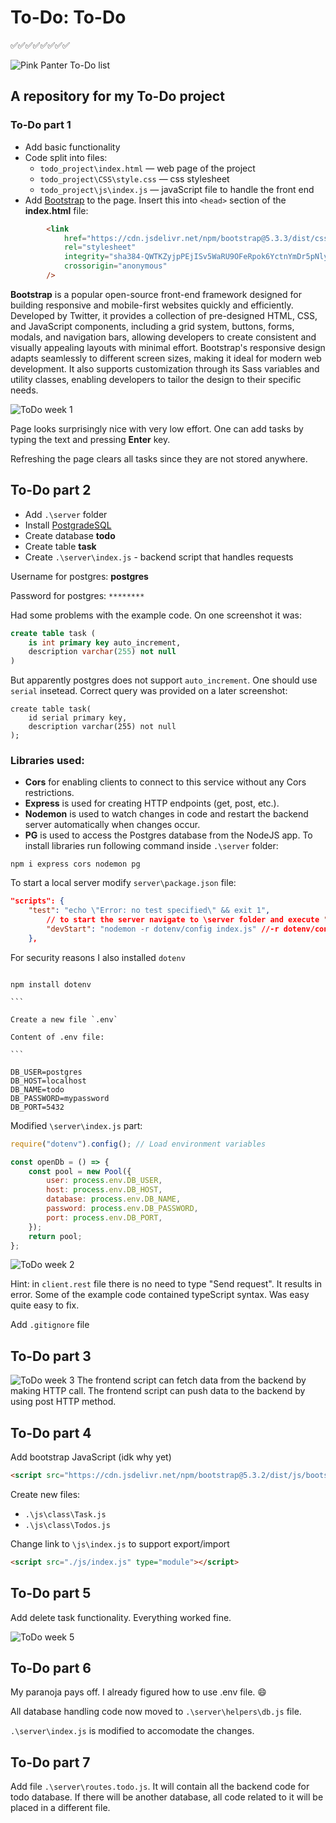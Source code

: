 <script src="https://gist.github.com/rxaviers/7360908.js"></script>

# To-Do: To-Do

✅✅✅✅✅✅✅✅

![Pink Panter To-Do list](https://i.redd.it/y14xp8glyab31.jpg)

## A repository for my To-Do project

### To-Do part 1

- Add basic functionality
- Code split into files:
  - `todo_project\index.html` — web page of the project
  - `todo_project\CSS\style.css` — css stylesheet
  - `todo_project\js\index.js` — javaScript file to handle the front end
- Add [Bootstrap](https://getbootstrap.com/) to the page. Insert this into `<head>` section of the **index.html** file:

```HTML
		<link
			href="https://cdn.jsdelivr.net/npm/bootstrap@5.3.3/dist/css/bootstrap.min.css"
			rel="stylesheet"
			integrity="sha384-QWTKZyjpPEjISv5WaRU9OFeRpok6YctnYmDr5pNlyT2bRjXh0JMhjY6hW+ALEwIH"
			crossorigin="anonymous"
		/>
```

**Bootstrap** is a popular open-source front-end framework designed for building responsive and mobile-first websites quickly and efficiently. Developed by Twitter, it provides a collection of pre-designed HTML, CSS, and JavaScript components, including a grid system, buttons, forms, modals, and navigation bars, allowing developers to create consistent and visually appealing layouts with minimal effort. Bootstrap's responsive design adapts seamlessly to different screen sizes, making it ideal for modern web development. It also supports customization through its Sass variables and utility classes, enabling developers to tailor the design to their specific needs.

![ToDo week 1](./screenshots/todo_part_1.png)

Page looks surprisingly nice with very low effort. One can add tasks by typing the text and pressing **Enter** key.

Refreshing the page clears all tasks since they are not stored anywhere.

## To-Do part 2

- Add `.\server` folder
- Install [PostgradeSQL](https://www.enterprisedb.com/downloads/postgres-postgresql-downloads)
- Create database **todo**
- Create table **task**
- Create `.\server\index.js` - backend script that handles requests

Username for postgres: **postgres**

Password for postgres: `********`

Had some problems with the example code. On one screenshot it was:

```sql
create table task (
    is int primary key auto_increment,
    description varchar(255) not null
)
```

But apparently postgres does not support `auto_increment`. One should use `serial` insetead. Correct query was provided on a later screenshot:

```postgres
create table task(
    id serial primary key,
    description varchar(255) not null
);
```

### Libraries used:

- **Cors** for enabling clients to connect to this service without any Cors restrictions.
- **Express** is used for creating HTTP endpoints (get, post, etc.).
- **Nodemon** is used to watch changes in code and restart the backend server
  automatically when changes occur.
- **PG** is used to access the Postgres database from the NodeJS app.
  To install libraries run following command inside `.\server` folder:

```
npm i express cors nodemon pg
```

To start a local server modify `server\package.json` file:

```json
"scripts": {
    "test": "echo \"Error: no test specified\" && exit 1",
		// to start the server navigate to \server folder and execute "npm run devStart" command from terminal
        "devStart": "nodemon -r dotenv/config index.js" //-r dotenv/config loads the .env file every time the server restarts
	},
```

For security reasons I also installed `dotenv`

````

npm install dotenv

```

Create a new file `.env`

Content of .env file:

```

DB_USER=postgres
DB_HOST=localhost
DB_NAME=todo
DB_PASSWORD=mypassword
DB_PORT=5432

````

Modified `\server\index.js` part:

```js
require("dotenv").config(); // Load environment variables

const openDb = () => {
	const pool = new Pool({
		user: process.env.DB_USER,
		host: process.env.DB_HOST,
		database: process.env.DB_NAME,
		password: process.env.DB_PASSWORD,
		port: process.env.DB_PORT,
	});
	return pool;
};
```

![ToDo week 2](./screenshots/todo_part_2.png)

Hint: in `client.rest` file there is no need to type "Send request". It results in error.
Some of the example code contained typeScript syntax. Was easy quite easy to fix.

Add `.gitignore` file

## To-Do part 3

![ToDo week 3](./screenshots/todo_part_3.png)
The frontend script can fetch data from the backend by making HTTP call.
The frontend script can push data to the backend by using post HTTP method.

## To-Do part 4

Add bootstrap JavaScript (idk why yet)

```html
<script src="https://cdn.jsdelivr.net/npm/bootstrap@5.3.2/dist/js/bootstrap.bundle.min.js"></script>
```

Create new files:

- `.\js\class\Task.js`
- `.\js\class\Todos.js`

Change link to `\js\index.js` to support export/import

```html
<script src="./js/index.js" type="module"></script>
```

## To-Do part 5

Add delete task functionality. Everything worked fine.

![ToDo week 5](./screenshots/todo_part_5.png)

## To-Do part 6

My paranoja pays off. I already figured how to use .env file. :smile:

All database handling code now moved to `.\server\helpers\db.js` file.

`.\server\index.js` is modified to accomodate the changes.

## To-Do part 7

Add file `.\server\routes.todo.js`. It will contain all the backend code for todo database. If there will be another database, all code related to it will be placed in a different file.
